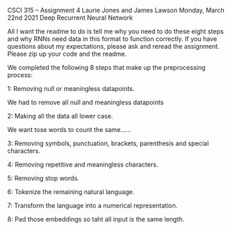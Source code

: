 CSCI 315 – Assignment 4
Laurie Jones and James Lawson
Monday, March 22nd 2021
Deep Recurrent Neural Network



All I want the readme to do is tell me why you need to do these eight steps and why RNNs need data in this format to function correctly. If you have questions about my expectations, please ask and reread the assignment. Please zip up your code and the readme. 


We completed the following 8 steps that make up the preprocessing process:

1: Removing null or meaningless datapoints.

We had to remove all null and meaningless datapoints

2: Making all the data all lower case.

We want tose words to count the same......

3: Removing symbols, punctuation, brackets, parenthesis and special characters.

4: Removing repetitive and meaningless characters.

5: Removing stop words.

6: Tokenize the remaining natural language.

7: Transform the language into a numerical representation.

8: Pad those embeddings so taht all input is the same length.



